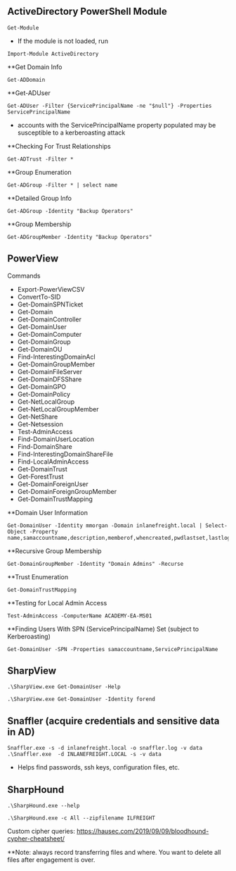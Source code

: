 ## ActiveDirectory PowerShell Module

```shell-session
Get-Module
```
- If the module is not loaded, run
```shell-session
Import-Module ActiveDirectory
```

**Get Domain Info
```shell-session
Get-ADDomain
```

**Get-ADUser
```shell-session
Get-ADUser -Filter {ServicePrincipalName -ne "$null"} -Properties ServicePrincipalName
```
- accounts with the ServicePrincipalName property populated may be susceptible to a kerberoasting attack

**Checking For Trust Relationships
```shell-session
Get-ADTrust -Filter *
```

**Group Enumeration
```shell-session
Get-ADGroup -Filter * | select name
```

**Detailed Group Info
```shell-session
Get-ADGroup -Identity "Backup Operators"
```

**Group Membership
```shell-session
Get-ADGroupMember -Identity "Backup Operators"
```

## PowerView
Commands
- Export-PowerViewCSV
- ConvertTo-SID
- Get-DomainSPNTicket
- Get-Domain
- Get-DomainController
- Get-DomainUser
- Get-DomainComputer
- Get-DomainGroup
- Get-DomainOU
- Find-InterestingDomainAcl
- Get-DomainGroupMember
- Get-DomainFileServer
- Get-DomainDFSShare
- Get-DomainGPO
- Get-DomainPolicy
- Get-NetLocalGroup
- Get-NetLocalGroupMember
- Get-NetShare
- Get-Netsession
- Test-AdminAccess
- Find-DomainUserLocation
- Find-DomainShare
- Find-InterestingDomainShareFile
- Find-LocalAdminAccess
- Get-DomainTrust
- Get-ForestTrust
- Get-DomainForeignUser
- Get-DomainForeignGroupMember
- Get-DomainTrustMapping

**Domain User Information
```shell-session
Get-DomainUser -Identity mmorgan -Domain inlanefreight.local | Select-Object -Property name,samaccountname,description,memberof,whencreated,pwdlastset,lastlogontimestamp,accountexpires,admincount,userprincipalname,serviceprincipalname,useraccountcontrol
```

**Recursive Group Membership
```shell-session
Get-DomainGroupMember -Identity "Domain Admins" -Recurse
```

**Trust Enumeration
```shell-session
Get-DomainTrustMapping
```

**Testing for Local Admin Access
```shell-session
Test-AdminAccess -ComputerName ACADEMY-EA-MS01
```

**Finding Users With SPN (ServicePrincipalName) Set (subject to Kerberoasting)
```shell-session
Get-DomainUser -SPN -Properties samaccountname,ServicePrincipalName
```

## SharpView
```shell-session
.\SharpView.exe Get-DomainUser -Help
```
```shell-session
.\SharpView.exe Get-DomainUser -Identity forend
```

## Snaffler (acquire credentials and sensitive data in AD)
```shell-session
Snaffler.exe -s -d inlanefreight.local -o snaffler.log -v data
.\Snaffler.exe  -d INLANEFREIGHT.LOCAL -s -v data
```
- Helps find passwords, ssh keys, configuration files, etc.

## SharpHound
```shell-session
.\SharpHound.exe --help
```
```shell-session
.\SharpHound.exe -c All --zipfilename ILFREIGHT
```
Custom cipher queries: https://hausec.com/2019/09/09/bloodhound-cypher-cheatsheet/

**Note: always record transferring files and where. You want to delete all files after engagement is over.

